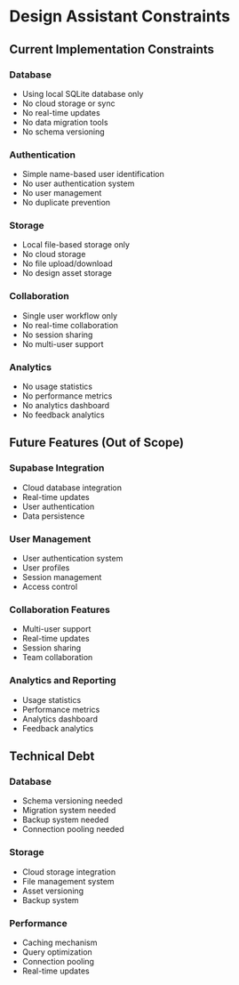 # Design Assistant Constraints

## Current Implementation Constraints

### Database
- Using local SQLite database only
- No cloud storage or sync
- No real-time updates
- No data migration tools
- No schema versioning

### Authentication
- Simple name-based user identification
- No user authentication system
- No user management
- No duplicate prevention

### Storage
- Local file-based storage only
- No cloud storage
- No file upload/download
- No design asset storage

### Collaboration
- Single user workflow only
- No real-time collaboration
- No session sharing
- No multi-user support

### Analytics
- No usage statistics
- No performance metrics
- No analytics dashboard
- No feedback analytics

## Future Features (Out of Scope)

### Supabase Integration
- Cloud database integration
- Real-time updates
- User authentication
- Data persistence

### User Management
- User authentication system
- User profiles
- Session management
- Access control

### Collaboration Features
- Multi-user support
- Real-time updates
- Session sharing
- Team collaboration

### Analytics and Reporting
- Usage statistics
- Performance metrics
- Analytics dashboard
- Feedback analytics

## Technical Debt

### Database
- Schema versioning needed
- Migration system needed
- Backup system needed
- Connection pooling needed

### Storage
- Cloud storage integration
- File management system
- Asset versioning
- Backup system

### Performance
- Caching mechanism
- Query optimization
- Connection pooling
- Real-time updates 
